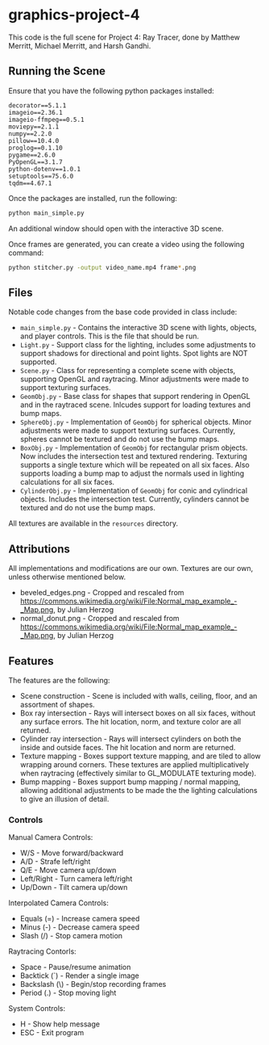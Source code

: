 # graphics-project-4

This code is the full scene for Project 4: Ray Tracer, done by Matthew Merritt, Michael Merritt, and Harsh Gandhi. 

## Running the Scene

Ensure that you have the following python packages installed:

```
decorator==5.1.1
imageio==2.36.1
imageio-ffmpeg==0.5.1
moviepy==2.1.1
numpy==2.2.0
pillow==10.4.0
proglog==0.1.10
pygame==2.6.0
PyOpenGL==3.1.7
python-dotenv==1.0.1
setuptools==75.6.0
tqdm==4.67.1
```

Once the packages are installed, run the following:

```bash
python main_simple.py
```

An additional window should open with the interactive 3D scene.

Once frames are generated, you can create a video using the following command:

```bash
python stitcher.py -output video_name.mp4 frame*.png
```

## Files

Notable code changes from the base code provided in class include:

- `main_simple.py` - Contains the interactive 3D scene with lights, objects, and player controls. This is the file that should be run.
- `Light.py` - Support class for the lighting, includes some adjustments to support shadows for directional and point lights. Spot lights are NOT supported.
- `Scene.py` - Class for representing a complete scene with objects, supporting OpenGL and raytracing. Minor adjustments were made to support texturing surfaces.
- `GeomObj.py` - Base class for shapes that support rendering in OpenGL and in the raytraced scene. Inlcudes support for loading textures and bump maps.
- `SphereObj.py` - Implementation of `GeomObj` for spherical objects. Minor adjustments were made to support texturing surfaces. Currently, spheres cannot be textured and do not use the bump maps.
- `BoxObj.py` - Implementation of `GeomObj` for rectangular prism objects. Now includes the intersection test and textured rendering. Texturing supports a single texture which will be repeated on all six faces. Also supports loading a bump map to adjust the normals used in lighting calculations for all six faces.
- `CylinderObj.py` - Implementation of `GeomObj` for conic and cylindrical objects. Includes the intersection test. Currently, cylinders cannot be textured and do not use the bump maps.

All textures are available in the `resources` directory.

## Attributions

All implementations and modifications are our own. Textures are our own, unless otherwise mentioned below.

- beveled_edges.png - Cropped and rescaled from https://commons.wikimedia.org/wiki/File:Normal_map_example_-_Map.png, by Julian Herzog
- normal_donut.png - Cropped and rescaled from https://commons.wikimedia.org/wiki/File:Normal_map_example_-_Map.png, by Julian Herzog

## Features

The features are the following:

- Scene construction - Scene is included with walls, ceiling, floor, and an assortment of shapes.
- Box ray intersection - Rays will intersect boxes on all six faces, without any surface errors. The hit location, norm, and texture color are all returned.
- Cylinder ray intersection - Rays will intersect cylinders on both the inside and outside faces. The hit location and norm are returned.
- Texture mapping - Boxes support texture mapping, and are tiled to allow wrapping around corners. These textures are applied multiplicatively when raytracing (effectively similar to GL_MODULATE texturing mode).
- Bump mapping - Boxes support bump mapping / normal mapping, allowing additional adjustments to be made the the lighting calculations to give an illusion of detail.

### Controls

Manual Camera Controls:
- W/S               - Move forward/backward
- A/D               - Strafe left/right
- Q/E               - Move camera up/down
- Left/Right        - Turn camera left/right
- Up/Down           - Tilt camera up/down

Interpolated Camera Controls:
- Equals (=)        - Increase camera speed
- Minus (-)         - Decrease camera speed
- Slash (/)         - Stop camera motion

Raytracing Contorls:
- Space             - Pause/resume animation
- Backtick (`)      - Render a single image
- Backslash (\\)    - Begin/stop recording frames
- Period (.)        - Stop moving light

System Controls:
- H                 - Show help message
- ESC               - Exit program